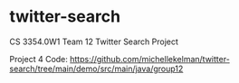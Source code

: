 # twitter-search
CS 3354.0W1 Team 12 Twitter Search Project

Project 4 Code:
https://github.com/michellekelman/twitter-search/tree/main/demo/src/main/java/group12 
